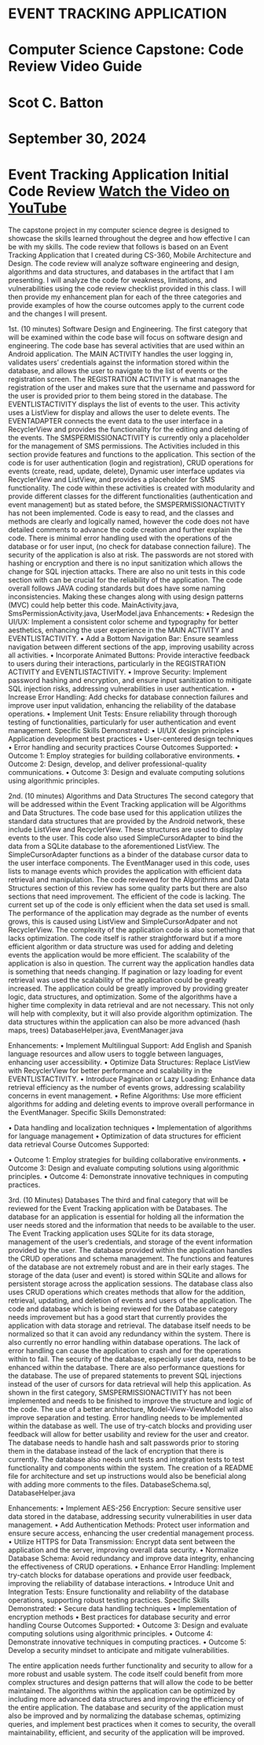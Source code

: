 # EVENT TRACKING APPLICATION 
# Computer Science Capstone: Code Review Video Guide
# Scot C. Batton
# September 30, 2024

# Event Tracking Application Initial Code Review [Watch the Video on YouTube](https://youtu.be/6eo0bEmdYWc)




The capstone project in my computer science degree is designed to showcase the skills learned throughout the degree and how effective I can be with my skills. The code review that follows is based on an Event Tracking Application that I created during CS-360, Mobile Architecture and Design. The code review will analyze software engineering and design, algorithms and data structures, and databases in the artifact that I am presenting. I will analyze the code for weakness, limitations, and vulnerabilities using the code review checklist provided in this class. I will then provide my enhancement plan for each of the three categories and provide examples of how the course outcomes apply to the current code and the changes I will present.

1st. (10 minutes)
Software Design and Engineering.
The first category that will be examined within the code base will focus on software design and engineering. The code base has several activities that are used within an Android application. The MAIN ACTIVITY handles the user logging in, validates users’ credentials against the information stored within the database, and allows the user to navigate to the list of events or the registration screen. The REGISTRATION ACTIVITY is what manages the registration of the user and makes sure that the username and password for the user is provided prior to them being stored in the database. The EVENTLISTACTIVITY displays the list of events to the user. This activity uses a ListView for display and allows the user to delete events. The EVENTADAPTER connects the event data to the user interface in a RecyclerView and provides the functionality for the editing and deleting of the events. The SMSPERMISSIONACTIVITY is currently only a placeholder for the management of SMS permissions. 
The Activities included in this section provide features and functions to the application. This section of the code is for user authentication (login and registration), CRUD operations for events (create, read, update, delete), Dynamic user interface updates via RecyclerView and ListView, and provides a placeholder for SMS functionality.
The code within these activities is created with modularity and provide different classes for the different functionalities (authentication and event management) but as stated before, the SMSPERMISSIONACTIVITY has not been implemented. Code is easy to read, and the classes and methods are clearly and logically named, however the code does not have detailed comments to advance the code creation and further explain the code. There is minimal error handling used with the operations of the database or for user input, (no check for database connection failure). The security of the application is also at risk. The passwords are not stored with hashing or encryption and there is no input sanitization which allows the change for SQL injection attacks. There are also no unit tests in this code section with can be crucial for the reliability of the application. The code overall follows JAVA coding standards but does have some naming inconsistencies. Making these changes along with using design patterns (MVC) could help better this code.
MainActivity.java, SmsPermissionActivity.java, UserModel.java
Enhancements:
•	Redesign the UI/UX: Implement a consistent color scheme and typography for better aesthetics, enhancing the user experience in the MAIN ACTIVITY and EVENTLISTACTIVITY.
•	Add a Bottom Navigation Bar: Ensure seamless navigation between different sections of the app, improving usability across all activities.
•	Incorporate Animated Buttons: Provide interactive feedback to users during their interactions, particularly in the REGISTRATION ACTIVITY and EVENTLISTACTIVITY.
•	Improve Security: Implement password hashing and encryption, and ensure input sanitization to mitigate SQL injection risks, addressing vulnerabilities in user authentication.
•	Increase Error Handling: Add checks for database connection failures and improve user input validation, enhancing the reliability of the database operations.
•	Implement Unit Tests: Ensure reliability through thorough testing of functionalities, particularly for user authentication and event management.
Specific Skills Demonstrated:
•	UI/UX design principles
•	Application development best practices
•	User-centered design techniques
•	Error handling and security practices
Course Outcomes Supported:
•	Outcome 1: Employ strategies for building collaborative environments.
•	Outcome 2: Design, develop, and deliver professional-quality communications.
•	Outcome 3: Design and evaluate computing solutions using algorithmic principles.


2nd. (10 minutes)
Algorithms and Data Structures
The second category that will be addressed within the Event Tracking application will be Algorithms and Data Structures. The code base used for this application utilizes the standard data structures that are provided by the Android network, these include ListView and RecyclerView. These structures are used to display events to the user. This code also used SimpleCursorAdapter to bind the data from a SQLite database to the aforementioned ListView. 
The SimpleCursorAdapter functions as a binder of the database cursor data to the user interface components. The EventManager used in this code, uses lists to manage events which provides the application with efficient data retrieval and manipulation. 
The code reviewed for the Algorithms and Data Structures section of this review has some quality parts but there are also sections that need improvement. The efficient of the code is lacking. The current set up of the code is only efficient when the data set used is small. The performance of the application may degrade as the number of events grows, this is caused using ListView and SimpleCursorAdpater and not RecyclerView. The complexity of the application code is also something that lacks optimization. The code itself is rather straightforward but if a more efficient algorithm or data structure was used for adding and deleting events the application would be more efficient. The scalability of the application is also in question. The current way the application handles data is something that needs changing. If pagination or lazy loading for event retrieval was used the scalability of the application could be greatly increased.
The application could be greatly improved by providing greater logic, data structures, and optimization. Some of the algorithms have a higher time complexity in data retrieval and are not necessary. This not only will help with complexity, but it will also provide algorithm optimization. The data structures within the application can also be more advanced (hash maps, trees)
DatabaseHelper.java, EventManager.java

Enhancements:
•	Implement Multilingual Support: Add English and Spanish language resources and allow users to toggle between languages, enhancing user accessibility.
•	Optimize Data Structures: Replace ListView with RecyclerView for better performance and scalability in the EVENTLISTACTIVITY.
•	Introduce Pagination or Lazy Loading: Enhance data retrieval efficiency as the number of events grows, addressing scalability concerns in event management.
•	Refine Algorithms: Use more efficient algorithms for adding and deleting events to improve overall performance in the EventManager.
Specific Skills Demonstrated:

•	Data handling and localization techniques
•	Implementation of algorithms for language management
•	Optimization of data structures for efficient data retrieval
Course Outcomes Supported:

•	Outcome 1: Employ strategies for building collaborative environments.
•	Outcome 3: Design and evaluate computing solutions using algorithmic principles.
•	Outcome 4: Demonstrate innovative techniques in computing practices.


3rd. (10 Minutes)
Databases
The third and final category that will be reviewed for the Event Tracking application with be Databases. The database for an application is essential for holding all the information the user needs stored and the information that needs to be available to the user. The Event Tracking application uses SQLite for its data storage, management of the user’s credentials, and storage of the event information provided by the user. The database provided within the application handles the CRUD operations and schema management.
The functions and features of the database are not extremely robust and are in their early stages. The storage of the data (user and event) is stored within SQLite and allows for persistent storage across the application sessions. The database class also uses CRUD operations which creates methods that allow for the addition, retrieval, updating, and deletion of events and users of the application.
The code and database which is being reviewed for the Database category needs improvement but has a good start that currently provides the application with data storage and retrieval. The database itself needs to be normalized so that it can avoid any redundancy within the system. There is also currently no error handling within database operations. The lack of error handling can cause the application to crash and for the operations within to fail. The security of the database, especially user data, needs to be enhanced within the database. There are also performance questions for the database. The use of prepared statements to prevent SQL injections instead of the user of cursors for data retrieval will help this application.
As shown in the first category, SMSPERMISSIONACTIVITY has not been implemented and needs to be finished to improve the structure and logic of the code. The use of a better architecture, Model-View-ViewModel will also improve separation and testing. Error handling needs to be implemented within the database as well. The use of try-catch blocks and providing user feedback will allow for better usability and review for the user and creator. The database needs to handle hash and salt passwords prior to storing them in the database instead of the lack of encryption that there is currently. The database also needs unit tests and integration tests to test functionality and components within the system. The creation of a README file for architecture and set up instructions would also be beneficial along with adding more comments to the files.
DatabaseSchema.sql, DatabaseHelper.java

Enhancements:
•	Implement AES-256 Encryption: Secure sensitive user data stored in the database, addressing security vulnerabilities in user data management.
•	Add Authentication Methods: Protect user information and ensure secure access, enhancing the user credential management process.
•	Utilize HTTPS for Data Transmission: Encrypt data sent between the application and the server, improving overall data security.
•	Normalize Database Schema: Avoid redundancy and improve data integrity, enhancing the effectiveness of CRUD operations.
•	Enhance Error Handling: Implement try-catch blocks for database operations and provide user feedback, improving the reliability of database interactions.
•	Introduce Unit and Integration Tests: Ensure functionality and reliability of the database operations, supporting robust testing practices.
Specific Skills Demonstrated:
•	Secure data handling techniques
•	Implementation of encryption methods
•	Best practices for database security and error handling
Course Outcomes Supported:
•	Outcome 3: Design and evaluate computing solutions using algorithmic principles.
•	Outcome 4: Demonstrate innovative techniques in computing practices.
•	Outcome 5: Develop a security mindset to anticipate and mitigate vulnerabilities.

The entire application needs further functionality and security to allow for a more robust and usable system. The code itself could benefit from more complex structures and design patterns that will allow the code to be better maintained. The algorithms within the application can be optimized by including more advanced data structures and improving the efficiency of the entire application. The database and security of the application must also be improved and by normalizing the database schemas, optimizing queries, and implement best practices when it comes to security, the overall maintainability, efficient, and security of the application will be improved.
